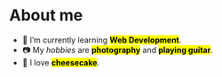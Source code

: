 # About me
- 🌱 I’m currently learning <mark>**Web Development**</mark>.
- 📷 My *hobbies* are <mark>**photography**</mark> and <mark>**playing guitar**</mark>.
- 🍰 I love <mark>**cheesecake**</mark>.
